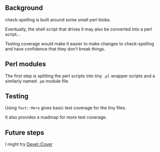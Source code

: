 ## Background

check-spelling is built around some small perl blobs.

Eventually, the shell script that drives it may also be converted into a perl script...

Testing coverage would make it easier to make changes to check-spelling and have confidence that they don't break things.

## Perl modules

The first step is splitting the perl scripts into tiny `.pl` wrapper scripts and a similarly named `.pm` module file.

## Testing

Using `Test::More` gives basic test coverage for the tiny files.

It also provides a roadmap for more test coverage.

## Future steps

I might try [Devel::Cover](https://metacpan.org/pod/Devel::Cover)
